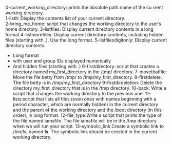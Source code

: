 0-current_working_directory: prints the absolute path name of the cu
rrent working directory.                                          
1-listit: Display the contents list of your current directory.    
2-bring_me_home: script that changes the working directory to the 
user’s home directory.
3-listfiles: Display current directory contents in a long format
4-listmorefiles: Display current directory contents, including hidden files (starting with .). Use the long format.
5-listfilesdigitonly: Display current directory contents.
* Long format
* with user and group IDs displayed numerically
* And hidden files (starting with .)
6-firstdirectory: script that creates a directory named my_first_directory in the /tmp/ directory.
7-movethatfile: Move the file betty from /tmp/ to /tmp/my_first_directory.
8-firstdelete: The file betty is in /tmp/my_first_directory
9-firstdirdeletion: Delete the directory my_first_directory that is in the /tmp directory.
10-back: Write a script that changes the working directory to the previous one.
11-lists:script that lists all files (even ones with names beginning with a period character, which are normally hidden) in the current directory and the parent of the working directory and the /boot directory (in this order), in long format.
12-file_type:Write a script that prints the type of the file named iamafile. The file iamafile will be in the /tmp directory when we will run your script.
13-symbolic_link:Create a symbolic link to /bin/ls, named __ls__. The symbolic link should be created in the current working directory.